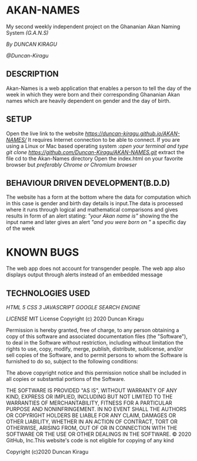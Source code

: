 # AKAN-NAMES
My second weekly independent project on the Ghananian Akan Naming System *(G.A.N.S)*

*By DUNCAN KIRAGU*

*@Duncan-Kiragu*


## DESCRIPTION
Akan-Names is a web application that enables a person to tell the day of the week in which they were born and their corresponding
Ghananian Akan names which are heavily dependent on gender and the day of birth. 

## SETUP
Open the live link to the website *https://duncan-kiragu.github.io/AKAN-NAMES/* 
It requires Internet connection to be able to connect.
If you are using a Linux or Mac based operating system :*open your terminal and type git clone https://github.com/Duncan-Kiragu/AKAN-NAMES.git*
extract the file
cd to the Akan-Names directory
Open the index.html on your favorite browser but *preferably Chrome or Chromium browser*

## BEHAVIOUR DRIVEN DEVELOPMENT(B.D.D)
The website has a form at the bottom where the data for computation which in this case is gender and birth day details is input.The data is processed where it runs through logical and mathematical comparisons and gives results in form of an alert stating:
*"your Akan name is"* 
showing the the input name and later gives an alert 
*"and you were born on "*
a specific day of the week

# KNOWN BUGS
The web app does not account for transgender people. The web app also displays output through alerts instead of an embedded message


## TECHNOLOGIES USED
*HTML 5*
*CSS 3*
*JAVASCRIPT*
*GOOGLE SEARCH ENGINE*

*LICENSE*
MIT License
Copyright (c) 2020 Duncan Kiragu

Permission is hereby granted, free of charge, to any person obtaining a copy of this software and associated documentation files (the "Software"), to deal in the Software without restriction, including without limitation the rights to use, copy, modify, merge, publish, distribute, sublicense, and/or sell copies of the Software, and to permit persons to whom the Software is furnished to do so, subject to the following conditions:

The above copyright notice and this permission notice shall be included in all copies or substantial portions of the Software.

THE SOFTWARE IS PROVIDED "AS IS", WITHOUT WARRANTY OF ANY KIND, EXPRESS OR IMPLIED, INCLUDING BUT NOT LIMITED TO THE WARRANTIES OF MERCHANTABILITY, FITNESS FOR A PARTICULAR PURPOSE AND NONINFRINGEMENT. IN NO EVENT SHALL THE AUTHORS OR COPYRIGHT HOLDERS BE LIABLE FOR ANY CLAIM, DAMAGES OR OTHER LIABILITY, WHETHER IN AN ACTION OF CONTRACT, TORT OR OTHERWISE, ARISING FROM, OUT OF OR IN CONNECTION WITH THE SOFTWARE OR THE USE OR OTHER DEALINGS IN THE SOFTWARE. © 2020 GitHub, Inc.This website's code is not eligible for copying of any kind

Copyright (c)2020 Duncan Kiragu
